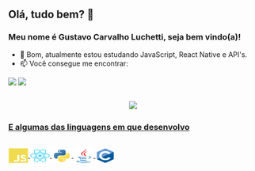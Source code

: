 ## Olá, tudo bem? 👋
### Meu nome é Gustavo Carvalho Luchetti, seja bem vindo(a)!

- 🌱 Bom, atualmente estou estudando JavaScript, React Native e API's.
- 📫 Você consegue me encontrar:

<div> 
  <a href = "mailto:carvalho_luchetti@hotmail.com"><img src="https://img.shields.io/badge/-Gmail-%23333?style=for-the-badge&logo=gmail&logoColor=white" target="_blank"></a>
  <a href="https://www.linkedin.com/in/gustavo-c0011" target="_blank"><img src="https://img.shields.io/badge/-LinkedIn-%230077B5?style=for-the-badge&logo=linkedin&logoColor=white" target="_blank"></a> 
</div>

##

<div align="center">
  <a href="https://github.com/gcLuchetti">
  <img height="180em" src="https://github-readme-stats.vercel.app/api/top-langs/?username=gcLuchetti&layout=compact&langs_count=7&theme=dark"/>
</div>

 ### E algumas das linguagens em que desenvolvo
  
<div style="display: inline_block"><br>
  <img align="center" alt="Js" height="30" width="40" src="https://raw.githubusercontent.com/devicons/devicon/master/icons/javascript/javascript-plain.svg">
  <img align="center" alt="React" height="30" width="40" src="https://raw.githubusercontent.com/devicons/devicon/master/icons/react/react-original.svg">
  <img align="center" alt="Python" height="30" width="40" src="https://raw.githubusercontent.com/devicons/devicon/master/icons/python/python-original.svg">
  <img align="center" alt="Java" height="30" width="40" src="https://raw.githubusercontent.com/devicons/devicon/master/icons/java/java-original.svg">
  <img align="center" alt="C" height="30" width="40" src="https://raw.githubusercontent.com/devicons/devicon/master/icons/c/c-original.svg">
</div>

##
